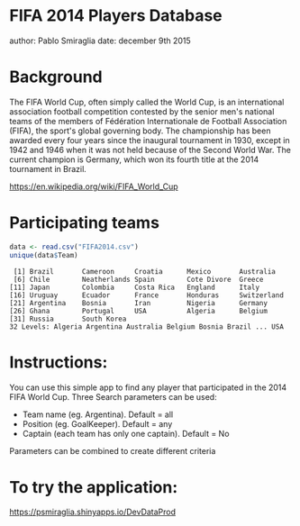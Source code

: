 FIFA 2014 Players Database
========================================================
author: Pablo Smiraglia
date: december 9th 2015

Background
========================================================

The FIFA World Cup, often simply called the World Cup, is an international association football competition contested by the senior men's national teams of the members of Fédération Internationale de Football Association (FIFA), the sport's global governing body. The championship has been awarded every four years since the inaugural tournament in 1930, except in 1942 and 1946 when it was not held because of the Second World War. The current champion is Germany, which won its fourth title at the 2014 tournament in Brazil. 

https://en.wikipedia.org/wiki/FIFA_World_Cup

Participating teams
========================================================


```r
data <- read.csv("FIFA2014.csv")
unique(data$Team)
```

```
 [1] Brazil       Cameroon     Croatia      Mexico       Australia   
 [6] Chile        Neatherlands Spain        Cote Divore  Greece      
[11] Japan        Colombia     Costa Rica   England      Italy       
[16] Uruguay      Ecuador      France       Honduras     Switzerland 
[21] Argentina    Bosnia       Iran         Nigeria      Germany     
[26] Ghana        Portugal     USA          Algeria      Belgium     
[31] Russia       South Korea 
32 Levels: Algeria Argentina Australia Belgium Bosnia Brazil ... USA
```


Instructions:
========================================================

You can use this simple app to find any player that participated in the 2014 FIFA World Cup. Three Search parameters can be used:

- Team name (eg. Argentina). Default = all
- Position (eg. GoalKeeper). Default = any
- Captain (each team has only one captain). Default = No

Parameters can be combined to create different criteria


To try the application:
========================================================

https://psmiraglia.shinyapps.io/DevDataProd

